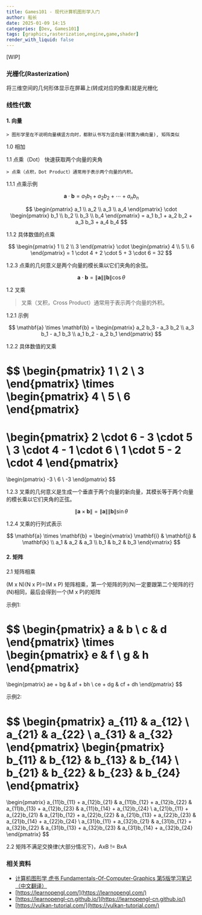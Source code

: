 ```yaml
---
title: Games101 - 现代计算机图形学入门
author: 船长
date: 2025-01-09 14:15
categories: [Dev, Games101]
tags: [graphics,rasterization,engine,game,shader]
render_with_liquid: false
---
```


[WIP]

### 光栅化(Rasterization)

将三维空间的几何形体显示在屏幕上(转成对应的像素)就是光栅化

### 线性代数

#### 1. 向量
    > 图形学里在不说明向量横竖方向时，都默认书写为竖向量(转置为横向量), 矩阵类似

1.0 相加

1.1 点乘（Dot） 快速获取两个向量的夹角

    > 点乘（点积，Dot Product）通常用于表示两个向量的内积。

1.1.1 点乘示例

$$
\mathbf{a} \cdot \mathbf{b} = a_1 b_1 + a_2 b_2 + \cdots + a_n b_n
$$

$$
\begin{pmatrix}
a_1 \\
a_2 \\
a_3 \\
a_4
\end{pmatrix}
\cdot
\begin{pmatrix}
b_1 \\
b_2 \\
b_3 \\
b_4
\end{pmatrix}
= a_1 b_1 + a_2 b_2 + a_3 b_3 + a_4 b_4
$$

1.1.2 具体数值的点乘

$$
\begin{pmatrix}
1 \\
2 \\
3
\end{pmatrix}
\cdot
\begin{pmatrix}
4 \\
5 \\
6
\end{pmatrix}
= 1 \cdot 4 + 2 \cdot 5 + 3 \cdot 6 = 32
$$

1.2.3 点乘的几何意义是两个向量的模长乘以它们夹角的余弦。

$$
\mathbf{a} \cdot \mathbf{b} = \|\mathbf{a}\| \|\mathbf{b}\| \cos \theta
$$

1.2 叉乘
 > 叉乘（叉积，Cross Product）通常用于表示两个向量的外积。

1.2.1 示例

$$
\mathbf{a} \times \mathbf{b} = \begin{pmatrix}
a_2 b_3 - a_3 b_2 \\
a_3 b_1 - a_1 b_3 \\
a_1 b_2 - a_2 b_1
\end{pmatrix}
$$

1.2.2 具体数值的叉乘

$$
\begin{pmatrix}
1 \\
2 \\
3
\end{pmatrix}
\times
\begin{pmatrix}
4 \\
5 \\
6
\end{pmatrix}
=
\begin{pmatrix}
2 \cdot 6 - 3 \cdot 5 \\
3 \cdot 4 - 1 \cdot 6 \\
1 \cdot 5 - 2 \cdot 4
\end{pmatrix}
=
\begin{pmatrix}
-3 \\
6 \\
-3
\end{pmatrix}
$$


1.2.3 叉乘的几何意义是生成一个垂直于两个向量的新向量，其模长等于两个向量的模长乘以它们夹角的正弦。

$$
\|\mathbf{a} \times \mathbf{b}\| = \|\mathbf{a}\| \|\mathbf{b}\| \sin \theta
$$

1.2.4 叉乘的行列式表示

$$
\mathbf{a} \times \mathbf{b} = \begin{vmatrix}
\mathbf{i} & \mathbf{j} & \mathbf{k} \\
a_1 & a_2 & a_3 \\
b_1 & b_2 & b_3
\end{vmatrix}
$$

#### 2. 矩阵

2.1 矩阵相乘

(M x N)(N x P)=(M x P)
矩阵相乘，第一个矩阵的列(N)一定要跟第二个矩阵的行(N)相同，最后会得到一个(M x P)的矩阵

示例1:

$$
\begin{pmatrix}
a & b \\
c & d
\end{pmatrix}
\times
\begin{pmatrix}
e & f \\
g & h
\end{pmatrix}
=
\begin{pmatrix}
ae + bg & af + bh \\
ce + dg & cf + dh
\end{pmatrix}
$$

示例2:

$$
\begin{pmatrix}
a_{11} & a_{12} \\
a_{21} & a_{22} \\
a_{31} & a_{32}
\end{pmatrix}
\begin{pmatrix}
b_{11} & b_{12} & b_{13} & b_{14} \\
b_{21} & b_{22} & b_{23} & b_{24}
\end{pmatrix}
=
\begin{pmatrix}
a_{11}b_{11} + a_{12}b_{21} & a_{11}b_{12} + a_{12}b_{22} & a_{11}b_{13} + a_{12}b_{23} & a_{11}b_{14} + a_{12}b_{24} \\
a_{21}b_{11} + a_{22}b_{21} & a_{21}b_{12} + a_{22}b_{22} & a_{21}b_{13} + a_{22}b_{23} & a_{21}b_{14} + a_{22}b_{24} \\
a_{31}b_{11} + a_{32}b_{21} & a_{31}b_{12} + a_{32}b_{22} & a_{31}b_{13} + a_{32}b_{23} & a_{31}b_{14} + a_{32}b_{24}
\end{pmatrix}
$$


2.2 矩阵不满足交换律(大部分情况下)，AxB != BxA


### 相关资料

* [计算机图形学 虎书 Fundamentals-Of-Computer-Graphics 第5版学习笔记（中文翻译）](https://github.com/NWPU66/Fundamentals-Of-Computer-Graphics-5th-CN)
* [https://learnopengl.com/](https://learnopengl.com/)
* [https://learnopengl-cn.github.io/](https://learnopengl-cn.github.io/)
* [https://vulkan-tutorial.com/](https://vulkan-tutorial.com/)